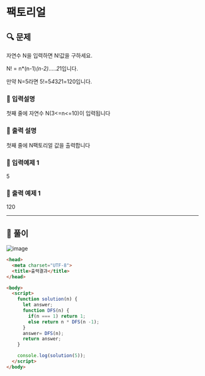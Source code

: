 # 팩토리얼

##  🔍 문제 
자연수  N을  입력하면  N!값을  구하세요.

N!  =  n*(n-1)*(n-2)*.....*2*1입니다. 

만약  N=5라면  5!=5*4*3*2*1=120입니다.


### 🔹 입력설명
첫째  줄에  자연수  N(3<=n<=10)이  입력됩니다

### 🔹 출력 설명
첫째  줄에  N팩토리얼  값을  출력합니다

### 🔹 입력예제 1
5

### 🔹 출력 예제 1
120


----

##  📌 풀이

![image](https://user-images.githubusercontent.com/28912774/123042524-ed05d300-d431-11eb-81e9-6f370bb8f21d.png)


```html
<head>
  <meta charset="UTF-8">
  <title>출력결과</title>
</head>

<body>
  <script>
    function solution(n) {
      let answer; 
      function DFS(n) {
        if(n === 1) return 1;
        else return n * DFS(n -1);
      }
      answer= DFS(n);
      return answer;
    }

    console.log(solution(5));
  </script>
</body>
```
